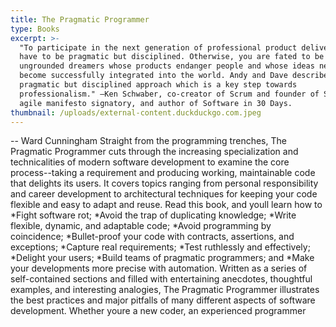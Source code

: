 ```yaml
---
title: The Pragmatic Programmer
type: Books
excerpt: >-
  "To participate in the next generation of professional product delivery you
  have to be pragmatic but disciplined. Otherwise, you are fated to be
  ungrounded dreamers whose products endanger people and whose ideas never
  become successfully integrated into the world. Andy and Dave described a
  pragmatic but disciplined approach which is a key step towards
  professionalism." –Ken Schwaber, co-creator of Scrum and founder of Scrum.org,
  agile manifesto signatory, and author of Software in 30 Days.
thumbnail: /uploads/external-content.duckduckgo.com.jpeg
---
```

\-- Ward Cunningham Straight from the programming trenches, The Pragmatic Programmer cuts through the increasing specialization and technicalities of modern software development to examine the core process--taking a requirement and producing working, maintainable code that delights its users. It covers topics ranging from personal responsibility and career development to architectural techniques for keeping your code flexible and easy to adapt and reuse. Read this book, and youll learn how to \*Fight software rot; \*Avoid the trap of duplicating knowledge; \*Write flexible, dynamic, and adaptable code; \*Avoid programming by coincidence; \*Bullet-proof your code with contracts, assertions, and exceptions; \*Capture real requirements; \*Test ruthlessly and effectively; \*Delight your users; \*Build teams of pragmatic programmers; and \*Make your developments more precise with automation. Written as a series of self-contained sections and filled with entertaining anecdotes, thoughtful examples, and interesting analogies, The Pragmatic Programmer illustrates the best practices and major pitfalls of many different aspects of software development. Whether youre a new coder, an experienced programmer
